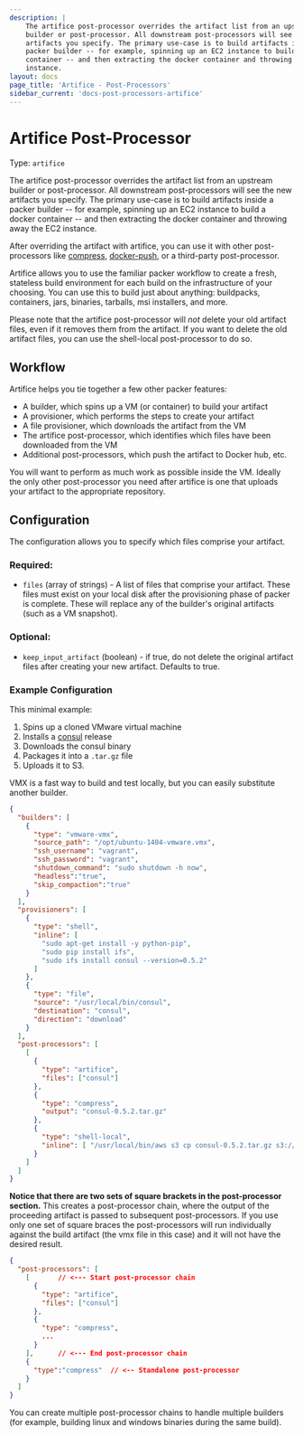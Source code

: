 ```yaml
---
description: |
    The artifice post-processor overrides the artifact list from an upstream
    builder or post-processor. All downstream post-processors will see the new
    artifacts you specify. The primary use-case is to build artifacts inside a
    packer builder -- for example, spinning up an EC2 instance to build a docker
    container -- and then extracting the docker container and throwing away the EC2
    instance.
layout: docs
page_title: 'Artifice - Post-Processors'
sidebar_current: 'docs-post-processors-artifice'
---
```


# Artifice Post-Processor

Type: `artifice`

The artifice post-processor overrides the artifact list from an upstream
builder or post-processor. All downstream post-processors will see the new
artifacts you specify. The primary use-case is to build artifacts inside a
packer builder -- for example, spinning up an EC2 instance to build a docker
container -- and then extracting the docker container and throwing away the EC2
instance.

After overriding the artifact with artifice, you can use it with other
post-processors like
[compress](https://www.packer.io/docs/post-processors/compress.html),
[docker-push](https://www.packer.io/docs/post-processors/docker-push.html), or
a third-party post-processor.

Artifice allows you to use the familiar packer workflow to create a fresh,
stateless build environment for each build on the infrastructure of your
choosing. You can use this to build just about anything: buildpacks,
containers, jars, binaries, tarballs, msi installers, and more.

Please note that the artifice post-processor will _not_ delete your old artifact
files, even if it removes them from the artifact. If you want to delete the
old artifact files, you can use the shell-local post-processor to do so.

## Workflow

Artifice helps you tie together a few other packer features:

-   A builder, which spins up a VM (or container) to build your artifact
-   A provisioner, which performs the steps to create your artifact
-   A file provisioner, which downloads the artifact from the VM
-   The artifice post-processor, which identifies which files have been
    downloaded from the VM
-   Additional post-processors, which push the artifact to Docker hub, etc.

You will want to perform as much work as possible inside the VM. Ideally the
only other post-processor you need after artifice is one that uploads your
artifact to the appropriate repository.

## Configuration

The configuration allows you to specify which files comprise your artifact.

### Required:

-   `files` (array of strings) - A list of files that comprise your artifact.
    These files must exist on your local disk after the provisioning phase of
    packer is complete. These will replace any of the builder's original
    artifacts (such as a VM snapshot).

### Optional:

-   `keep_input_artifact` (boolean) - if true, do not delete the original
    artifact files after creating your new artifact. Defaults to true.

### Example Configuration

This minimal example:

1.  Spins up a cloned VMware virtual machine
2.  Installs a [consul](https://www.consul.io/) release
3.  Downloads the consul binary
4.  Packages it into a `.tar.gz` file
5.  Uploads it to S3.

VMX is a fast way to build and test locally, but you can easily substitute
another builder.

```json
{
  "builders": [
    {
      "type": "vmware-vmx",
      "source_path": "/opt/ubuntu-1404-vmware.vmx",
      "ssh_username": "vagrant",
      "ssh_password": "vagrant",
      "shutdown_command": "sudo shutdown -h now",
      "headless":"true",
      "skip_compaction":"true"
    }
  ],
  "provisioners": [
    {
      "type": "shell",
      "inline": [
        "sudo apt-get install -y python-pip",
        "sudo pip install ifs",
        "sudo ifs install consul --version=0.5.2"
      ]
    },
    {
      "type": "file",
      "source": "/usr/local/bin/consul",
      "destination": "consul",
      "direction": "download"
    }
  ],
  "post-processors": [
    [
      {
        "type": "artifice",
        "files": ["consul"]
      },
      {
        "type": "compress",
        "output": "consul-0.5.2.tar.gz"
      },
      {
        "type": "shell-local",
        "inline": [ "/usr/local/bin/aws s3 cp consul-0.5.2.tar.gz s3://<s3 path>" ]
      }
    ]
  ]
}
```

**Notice that there are two sets of square brackets in the post-processor
section.** This creates a post-processor chain, where the output of the
proceeding artifact is passed to subsequent post-processors. If you use only
one set of square braces the post-processors will run individually against the
build artifact (the vmx file in this case) and it will not have the desired
result.

```json
{
  "post-processors": [
    [       // <--- Start post-processor chain
      {
        "type": "artifice",
        "files": ["consul"]
      },
      {
        "type": "compress",
        ...
      }
    ],      // <--- End post-processor chain
    {
      "type":"compress"  // <-- Standalone post-processor
    }
  ]
}
```

You can create multiple post-processor chains to handle multiple builders (for
example, building linux and windows binaries during the same build).
